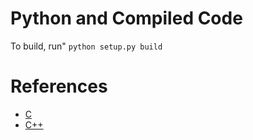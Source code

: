 # Python and Compiled Code

To build, run" `python setup.py build`

# References

- [C](https://thomasnyberg.com/what_are_extension_modules.html#a-c-extension-module)
- [C++](https://thomasnyberg.com/cpp_extension_modules.html)
